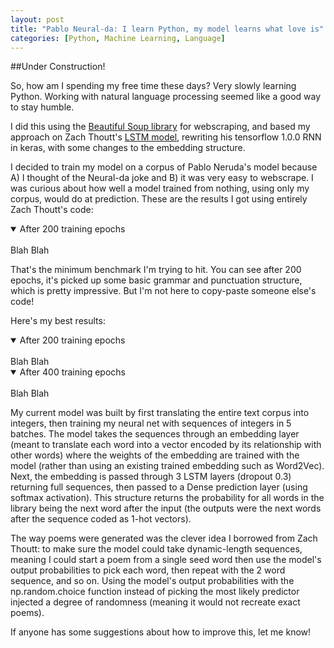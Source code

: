 ```yaml
---
layout: post
title: "Pablo Neural-da: I learn Python, my model learns what love is"
categories: [Python, Machine Learning, Language]
---
```


##Under Construction!

So, how am I spending my free time these days? Very slowly learning Python. Working with natural language processing seemed like a good way to stay humble.

I did this using the [Beautiful Soup library](https://www.crummy.com/software/BeautifulSoup/bs4/doc/) for webscraping, and based my approach on Zach Thoutt's [LSTM model](https://github.com/zackthoutt/got-book-6), rewriting his tensorflow 1.0.0 RNN in keras, with some changes to the embedding structure.

I decided to train my model on a corpus of Pablo Neruda's model because A) I thought of the Neural-da joke and B) it was very easy to webscrape. I was curious about how well a model trained from nothing, using only my corpus, would do at prediction. These are the results I got using entirely Zach Thoutt's code:

<details open>
<summary>After 200 training epochs</summary>
<br>
Blah Blah
</details>

That's the minimum benchmark I'm trying to hit. You can see after 200 epochs, it's picked up some basic grammar and punctuation structure, which is pretty impressive. But I'm not here to copy-paste someone else's code!

Here's my best results:


<details open>
<summary>After 200 training epochs</summary>
<br>
Blah Blah
</details>

<details open>
<summary>After 400 training epochs</summary>
<br>
Blah Blah
</details>

My current model was built by first translating the entire text corpus into integers, then training my neural net with sequences of integers in 5 batches. The model takes the sequences through an embedding layer (meant to translate each word into a vector encoded by its relationship with other words) where the weights of the embedding are trained with the model (rather than using an existing trained embedding such as Word2Vec). Next, the embedding is passed through 3 LSTM layers (dropout 0.3) returning full sequences, then passed to a Dense prediction layer (using softmax activation). This structure returns the probability for all words in the library being the next word after the input (the outputs were the next words after the sequence coded as 1-hot vectors). 

The way poems were generated was the clever idea I borrowed from Zach Thoutt: to make sure the model could take dynamic-length sequences, meaning I could start a poem from a single seed word then use the model's output probabilities to pick each word, then repeat with the 2 word sequence, and so on. Using the model's output probabilities with the np.random.choice function instead of picking the most likely predictor injected a degree of randomness (meaning it would not recreate exact poems).

If anyone has some suggestions about how to improve this, let me know! 

